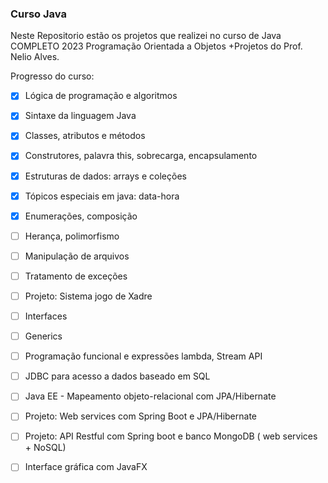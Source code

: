 ### Curso Java 
Neste Repositorio estão os projetos que realizei no curso de Java COMPLETO 2023 Programação Orientada a Objetos +Projetos do Prof. Nelio Alves. 

Progresso do curso: 

- [x] Lógica de programação e algoritmos

- [x] Sintaxe da linguagem Java

- [x] Classes, atributos e métodos

- [x] Construtores, palavra this, sobrecarga, encapsulamento

- [x] Estruturas de dados: arrays e coleções

- [x] Tópicos especiais em java: data-hora

- [x] Enumerações, composição

- [ ] Herança, polimorfismo

- [ ] Manipulação de arquivos

- [ ] Tratamento de exceções

- [ ] Projeto: Sistema jogo de Xadre

- [ ] Interfaces

- [ ] Generics

- [ ] Programação funcional e expressões lambda, Stream API

- [ ] JDBC para acesso a dados baseado em SQL

- [ ] Java EE - Mapeamento objeto-relacional com JPA/Hibernate

- [ ] Projeto: Web services com Spring Boot e JPA/Hibernate

- [ ] Projeto: API Restful com Spring boot e banco MongoDB ( web services + NoSQL)

- [ ] Interface gráfica com JavaFX
